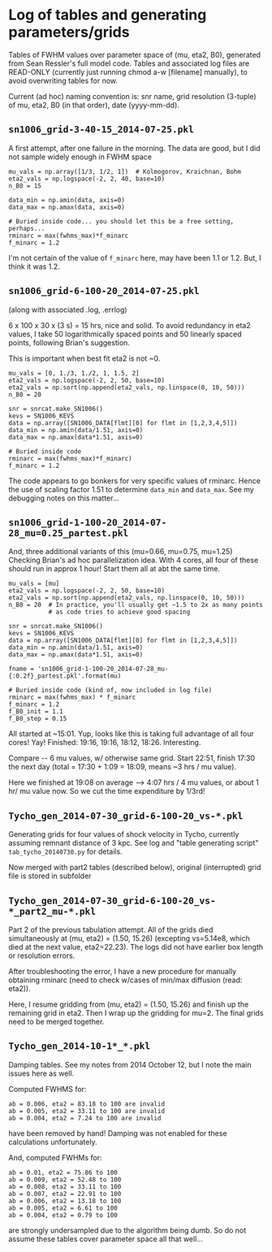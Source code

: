 Log of tables and generating parameters/grids
=============================================

Tables of FWHM values over parameter space of (mu, eta2, B0), generated from
Sean Ressler's full model code.  Tables and associated log files are READ-ONLY
(currently just running chmod a-w [filename] manually), to avoid overwriting
tables for now.

Current (ad hoc) naming convention is:
snr name, grid resolution (3-tuple) of mu, eta2, B0 (in that order),
date (yyyy-mm-dd).

`sn1006_grid-3-40-15_2014-07-25.pkl`
------------------------------------

A first attempt, after one failure in the morning.
The data are good, but I did not sample widely enough in FWHM space

    mu_vals = np.array([1/3, 1/2, 1])  # Kolmogorov, Kraichnan, Bohm
    eta2_vals = np.logspace(-2, 2, 40, base=10)
    n_B0 = 15
    
    data_min = np.amin(data, axis=0)
    data_max = np.amax(data, axis=0)
    
    # Buried inside code... you should let this be a free setting, perhaps...
    rminarc = max(fwhms_max)*f_minarc
    f_minarc = 1.2

I'm not certain of the value of `f_minarc` here, may have been 1.1 or 1.2.
But, I think it was 1.2.


`sn1006_grid-6-100-20_2014-07-25.pkl`
-------------------------------------
(along with associated .log, .errlog)

6 x 100 x 30 x (3 s) = 15 hrs, nice and solid.
To avoid redundancy in eta2 values, I take 50 logarithmically spaced points
and 50 linearly spaced points, following Brian's suggestion.

This is important when best fit eta2 is not ~0.

    mu_vals = [0, 1./3, 1./2, 1, 1.5, 2]
    eta2_vals = np.logspace(-2, 2, 50, base=10)
    eta2_vals = np.sort(np.append(eta2_vals, np.linspace(0, 10, 50)))
    n_B0 = 20
    
    snr = snrcat.make_SN1006()
    kevs = SN1006_KEVS
    data = np.array([SN1006_DATA[flmt][0] for flmt in [1,2,3,4,5]])
    data_min = np.amin(data/1.51, axis=0)
    data_max = np.amax(data*1.51, axis=0)
    
    # Buried inside code
    rminarc = max(fwhms_max)*f_minarc)
    f_minarc = 1.2

The code appears to go bonkers for very specific values of rminarc.
Hence the use of scaling factor 1.51 to determine `data_min` and `data_max`.
See my debugging notes on this matter...

`sn1006_grid-1-100-20_2014-07-28_mu=0.25_partest.pkl`
---------------------------------------------
And, three additional variants of this (mu=0.66, mu=0.75, mu=1.25)
Checking Brian's ad hoc parallelization idea.  With 4 cores, all four of these
should run in approx 1 hour!  Start them all at abt the same time.

    mu_vals = [mu]
    eta2_vals = np.logspace(-2, 2, 50, base=10)
    eta2_vals = np.sort(np.append(eta2_vals, np.linspace(0, 10, 50)))
    n_B0 = 20  # In practice, you'll usually get ~1.5 to 2x as many points
               # as code tries to achieve good spacing

    snr = snrcat.make_SN1006()
    kevs = SN1006_KEVS
    data = np.array([SN1006_DATA[flmt][0] for flmt in [1,2,3,4,5]])
    data_min = np.amin(data/1.51, axis=0)
    data_max = np.amax(data*1.51, axis=0)

    fname = 'sn1006_grid-1-100-20_2014-07-28_mu-{:0.2f}_partest.pkl'.format(mu)

    # Buried inside code (kind of, now included in log file)
    rminarc = max(fwhms_max) * f_minarc
    f_minarc = 1.2
    f_B0_init = 1.1
    f_B0_step = 0.15

All started at ~15:01.  Yup, looks like this is taking full advantage of
all four cores!  Yay!
Finished: 19:16, 19:16, 18:12, 18:26.  Interesting.

Compare -- 6 mu values, w/ otherwise same grid.  Start 22:51, finish 17:30 the
next day (total = 17:30 + 1:09 = 18:09, means ~3 hrs / mu value).

Here we finished at 19:08 on average --> 4:07 hrs / 4 mu values, or about 1 hr/
mu value now.  So we cut the time expenditure by 1/3rd!


`Tycho_gen_2014-07-30_grid-6-100-20_vs-*.pkl`
---------------------------------------------

Generating grids for four values of shock velocity in Tycho, currently
assuming remnant distance of 3 kpc.  See log and "table generating script"
`tab_tycho_20140730.py` for details.

Now merged with part2 tables (described below), original (interrupted) grid
file is stored in subfolder


`Tycho_gen_2014-07-30_grid-6-100-20_vs-*_part2_mu-*.pkl`
-------------------------------------------------------

Part 2 of the previous tabulation attempt.  All of the grids died
simultaneously at (mu, eta2) = (1.50, 15.26) (excepting vs=5.14e8, which died
at the next value, eta2=22.23).  The logs did not have earlier box length or
resolution errors.

After troubleshooting the error, I have a new procedure for manually obtaining
rminarc (need to check w/cases of min/max diffusion (read: eta2)).

Here, I resume gridding from (mu, eta2) = (1.50, 15.26) and finish up the
remaining grid in eta2.  Then I wrap up the gridding for mu=2.  The final grids
need to be merged together.


`Tycho_gen_2014-10-1*_*.pkl`
----------------------------

Damping tables.  See my notes from 2014 October 12, but I note the main issues
here as well.

Computed FWHMS for:

    ab = 0.006, eta2 = 83.18 to 100 are invalid
    ab = 0.005, eta2 = 33.11 to 100 are invalid
    ab = 0.004, eta2 = 7.24 to 100 are invalid

have been removed by hand!  Damping was not enabled for these calculations
unfortunately.

And, computed FWHMs for:

    ab = 0.01, eta2 = 75.86 to 100
    ab = 0.009, eta2 = 52.48 to 100
    ab = 0.008, eta2 = 33.11 to 100
    ab = 0.007, eta2 = 22.91 to 100
    ab = 0.006, eta2 = 13.18 to 100
    ab = 0.005, eta2 = 6.61 to 100
    ab = 0.004, eta2 = 0.79 to 100

are strongly undersampled due to the algorithm being dumb.  So do not assume
these tables cover parameter space all that well...
